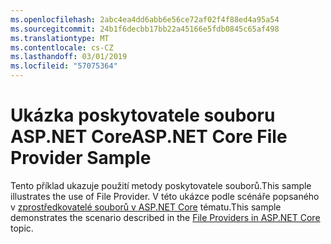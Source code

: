 ```yaml
---
ms.openlocfilehash: 2abc4ea4dd6abb6e56ce72af02f4f88ed4a95a54
ms.sourcegitcommit: 24b1f6decbb17bb22a45166e5fdb0845c65af498
ms.translationtype: MT
ms.contentlocale: cs-CZ
ms.lasthandoff: 03/01/2019
ms.locfileid: "57075364"
---
```

# <a name="aspnet-core-file-provider-sample"></a><span data-ttu-id="6f9a3-101">Ukázka poskytovatele souboru ASP.NET Core</span><span class="sxs-lookup"><span data-stu-id="6f9a3-101">ASP.NET Core File Provider Sample</span></span>

<span data-ttu-id="6f9a3-102">Tento příklad ukazuje použití metody poskytovatele souborů.</span><span class="sxs-lookup"><span data-stu-id="6f9a3-102">This sample illustrates the use of File Provider.</span></span> <span data-ttu-id="6f9a3-103">V této ukázce podle scénáře popsaného v [zprostředkovatelé souborů v ASP.NET Core](https://docs.microsoft.com/aspnet/core/fundamentals/file-providers) tématu.</span><span class="sxs-lookup"><span data-stu-id="6f9a3-103">This sample demonstrates the scenario described in the [File Providers in ASP.NET Core](https://docs.microsoft.com/aspnet/core/fundamentals/file-providers) topic.</span></span>
